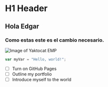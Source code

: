 # H1 Header 
## Hola Edgar
### Como estas este es el cambio necesario. 
![Image of Yaktocat  EMP ](https://octodex.github.com/images/yaktocat.png)
``` javascript
var myVar = "Hello, world!";
```
- [ ] Turn on GitHub Pages
- [ ] Outline my portfolio
- [ ] Introduce myself to the world

